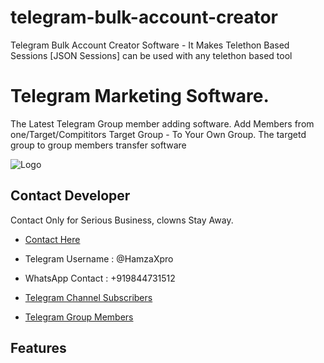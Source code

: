 # telegram-bulk-account-creator
Telegram Bulk Account Creator Software - It Makes Telethon Based Sessions [JSON Sessions] can be used with any telethon based tool


# Telegram Marketing Software.

The Latest Telegram Group member adding software. Add Members from one/Target/Compititors Target Group - To Your Own Group. The targetd group to group members transfer software

![Logo](https://blogger.googleusercontent.com/img/b/R29vZ2xl/AVvXsEiPNdfCEIW16pi1gtuUJ-VokNfMaiz5LgMsWyn84V4lJYmrbv_zhCtcjsh1mNoJzK3RAB8-aOZCGJYi3pk4sUplu8Xd6Dn7FGlf6tEbqX_u4-APdTu0Nm-h2R5kp-q8hihtDaGUTDNkhy_sf89o5sUezPi6vCI2G7Nql9AFoDkf9sBHykgFE3BtTPLEjA/s421/flashmakerv1.2.jpg)


## Contact Developer 

Contact Only for Serious Business, clowns Stay Away.

- [Contact Here](https://www.cryptoxpromoter.com/buy-now/)
- Telegram Username : @HamzaXpro
- WhatsApp Contact : +919844731512

- [Telegram Channel Subscribers](https://www.cryptoxpromoter.com/telegram-services/)
- [Telegram Group Members](https://www.cryptoxpromoter.com/telegram-services/)
## Features

